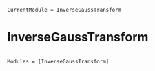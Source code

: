 ```@meta
CurrentModule = InverseGaussTransform
```

# InverseGaussTransform

```@index
```

```@autodocs
Modules = [InverseGaussTransform]
```
